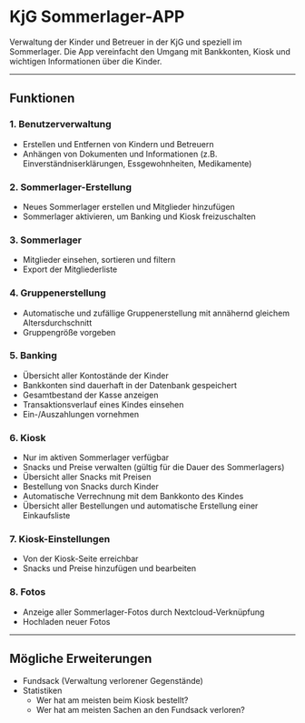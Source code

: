 # KjG Sommerlager-APP

Verwaltung der Kinder und Betreuer in der KjG und speziell im Sommerlager. Die App vereinfacht den Umgang mit Bankkonten, Kiosk und wichtigen Informationen über die Kinder.

---

## Funktionen

### 1. Benutzerverwaltung
- Erstellen und Entfernen von Kindern und Betreuern
- Anhängen von Dokumenten und Informationen (z.B. Einverständniserklärungen, Essgewohnheiten, Medikamente)

### 2. Sommerlager-Erstellung
- Neues Sommerlager erstellen und Mitglieder hinzufügen
- Sommerlager aktivieren, um Banking und Kiosk freizuschalten

### 3. Sommerlager
- Mitglieder einsehen, sortieren und filtern
- Export der Mitgliederliste

### 4. Gruppenerstellung
- Automatische und zufällige Gruppenerstellung mit annähernd gleichem Altersdurchschnitt
- Gruppengröße vorgeben

### 5. Banking
- Übersicht aller Kontostände der Kinder
- Bankkonten sind dauerhaft in der Datenbank gespeichert
- Gesamtbestand der Kasse anzeigen
- Transaktionsverlauf eines Kindes einsehen
- Ein-/Auszahlungen vornehmen

### 6. Kiosk
- Nur im aktiven Sommerlager verfügbar
- Snacks und Preise verwalten (gültig für die Dauer des Sommerlagers)
- Übersicht aller Snacks mit Preisen
- Bestellung von Snacks durch Kinder
- Automatische Verrechnung mit dem Bankkonto des Kindes
- Übersicht aller Bestellungen und automatische Erstellung einer Einkaufsliste

### 7. Kiosk-Einstellungen
- Von der Kiosk-Seite erreichbar
- Snacks und Preise hinzufügen und bearbeiten

### 8. Fotos
- Anzeige aller Sommerlager-Fotos durch Nextcloud-Verknüpfung
- Hochladen neuer Fotos

---

## Mögliche Erweiterungen
- Fundsack (Verwaltung verlorener Gegenstände)
- Statistiken
    - Wer hat am meisten beim Kiosk bestellt?
    - Wer hat am meisten Sachen an den Fundsack verloren?